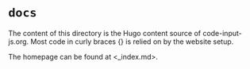 # `docs`

The content of this directory is the Hugo content source of code-input-js.org. Most code in curly braces {} is relied on by the website setup.

The homepage can be found at <_index.md>.
